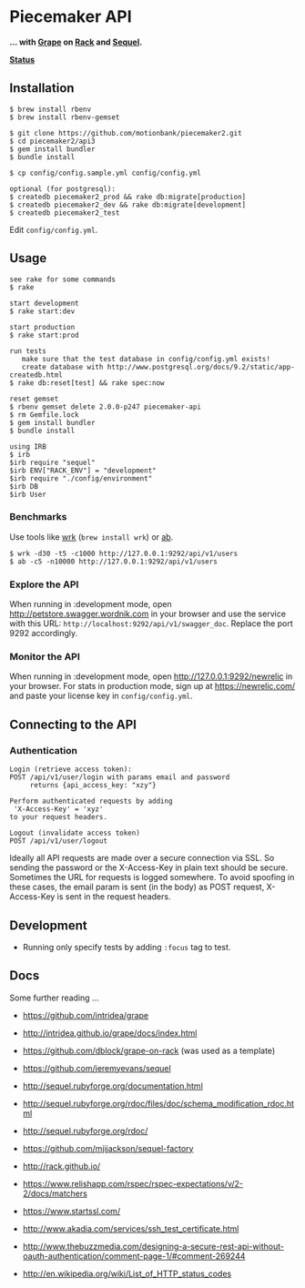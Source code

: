 # Piecemaker API

__... with [Grape](https://github.com/intridea/grape) on [Rack](http://rack.github.io/) and [Sequel](https://github.com/jeremyevans/sequel).__

__[Status](http://htmlpreview.github.io/?https://github.com/motionbank/piecemaker2/blob/master/api3/rspec.html)__

## Installation

```
$ brew install rbenv
$ brew install rbenv-gemset

$ git clone https://github.com/motionbank/piecemaker2.git
$ cd piecemaker2/api3
$ gem install bundler
$ bundle install

$ cp config/config.sample.yml config/config.yml

optional (for postgresql):
$ createdb piecemaker2_prod && rake db:migrate[production]
$ createdb piecemaker2_dev && rake db:migrate[development]
$ createdb piecemaker2_test
```

Edit ```config/config.yml```.

## Usage
```
see rake for some commands
$ rake

start development
$ rake start:dev

start production
$ rake start:prod

run tests 
   make sure that the test database in config/config.yml exists!
   create database with http://www.postgresql.org/docs/9.2/static/app-createdb.html
$ rake db:reset[test] && rake spec:now

reset gemset
$ rbenv gemset delete 2.0.0-p247 piecemaker-api
$ rm Gemfile.lock
$ gem install bundler
$ bundle install

using IRB
$ irb
$irb require "sequel"
$irb ENV["RACK_ENV"] = "development"
$irb require "./config/environment"
$irb DB
$irb User
```

### Benchmarks

Use tools like [wrk](https://github.com/wg/wrk) (```brew install wrk```) or
[ab](http://httpd.apache.org/docs/2.2/programs/ab.html).

```
$ wrk -d30 -t5 -c1000 http://127.0.0.1:9292/api/v1/users
$ ab -c5 -n10000 http://127.0.0.1:9292/api/v1/users
```

### Explore the API
When running in :development mode, open http://petstore.swagger.wordnik.com
in your browser and use the service with this URL:
```http://localhost:9292/api/v1/swagger_doc```. Replace the port 9292 accordingly.

### Monitor the API
When running in :development mode, open http://127.0.0.1:9292/newrelic
in your browser. For stats in production mode, sign up at 
https://newrelic.com/ and paste your license key in ```config/config.yml```.

## Connecting to the API

### Authentication
```
Login (retrieve access token):
POST /api/v1/user/login with params email and password
     returns {api_access_key: "xzy"}

Perform authenticated requests by adding 
 'X-Access-Key' = 'xyz'
to your request headers.

Logout (invalidate access token)
POST /api/v1/user/logout 
```

Ideally all API requests are made over a secure connection via SSL. So sending
the password or the X-Access-Key in plain text should be secure. Sometimes the
URL for requests is logged somewhere. To avoid spoofing in these cases, the 
email param is sent (in the body) as POST request, X-Access-Key is sent 
in the request headers.


## Development

 * Running only specify tests by adding ```:focus``` tag to test.

## Docs

Some further reading ...

 * https://github.com/intridea/grape
 * http://intridea.github.io/grape/docs/index.html
 * https://github.com/dblock/grape-on-rack (was used as a template)
 * https://github.com/jeremyevans/sequel
 * http://sequel.rubyforge.org/documentation.html
 * http://sequel.rubyforge.org/rdoc/files/doc/schema_modification_rdoc.html
 * http://sequel.rubyforge.org/rdoc/
 * https://github.com/mjijackson/sequel-factory
 * http://rack.github.io/
 
 * https://www.relishapp.com/rspec/rspec-expectations/v/2-2/docs/matchers

 * https://www.startssl.com/
 * http://www.akadia.com/services/ssh_test_certificate.html
 * http://www.thebuzzmedia.com/designing-a-secure-rest-api-without-oauth-authentication/comment-page-1/#comment-269244


 * http://en.wikipedia.org/wiki/List_of_HTTP_status_codes